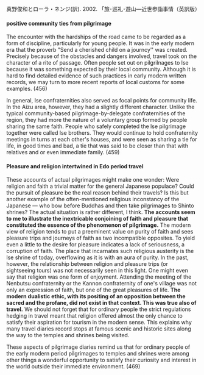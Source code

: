 真野俊和とローラ・ネンジ(訳). 2002. 「旅･巡礼･遊山―近世参詣事情（英訳版）
#### positive community ties from pilgrimage
The encounter with the hardships of the road came to be regarded as a form of discipline, particularly for young people. It was in the early modern era that the proverb "Send a cherished child on a journcy'' was created. Precisely because of the obstacles and dangers involved, travel took on the character of a rite of passage.
Often people set out on pilgrilnages to lse because it was something expected by their local community. Although it is hard to find detailed evidence of such practices in early modern written records, we may turn to more recent reports of local customs for some examples. (456)

In general, Ise confraternities also served as focal points for community life. In the Aizu area, however, they had a slightly different character. Unlike the typical community-based pilgrimage-by-delegate confraternities of the region, they had more the nature of a voluntary group formed by people sharing the same faith.
People who safely completed the lse pilgrimage together were called lse brothers. 
They would continue to hold confraternity meetings in turns at each other's houses, and were seen as sharing a tie for life, in good times and bad, a tie that was said to be closer than that with relatives and or even immediate family. (459)

#### Pleasure and religion intertwined in Edo period travel
These accounts of actual pilgrimages might make one wonder: Were religion and faith a trivial matter for the general Japanese populace? Could the pursuit of pleasure be the real reason behind their travels? Is this but another example of the often-mentioned religious inconstancy of the Japanese ― who bow before Buddhas and then take pilgrimages to Shinto shrines? The actual situation is rather different, I think. **The accounts seem to me to illustrate the inextricable conjoining of faith and pleasure that constituted the essence of the phenomenon of pilgrimage.** The modern view of religion tends to put a preeminent value on purity of faith and sees pleasure trips and journeys of faith as two incompatible opposites. To yield even a little to the desire for pleasure indicates a lack of seriousness, a corruption of faith. The place that incarnates such religious austerity is the lse shrine of today, overflowing as it is with an aura of purity. 
In the past, however, the relationship between religion and pleasure trips (or sightseeing tours) was not necessarily seen in this light. One might even say that religion was one form of enjoyment. Attending the meeting of the Nenbutsu confraternity or the Kannon confraternity of one's village was not only an expression of faith, but one of the great pleasures of life. **The modern dualistic ethic, with its positing of an opposition between the sacred and the profane, did not exist in that context. This was true also of travel.** We should not forget that for ordinary people the strict regulations hedging in travel meant that religion offered almost the only chance to satisfy their aspiration for tourism in the modern sense. This explains why many travel diaries record stops at famous scenic and historic sites along the way to the temples and shrines being visited. 

These aspects of pilgrimage diaries remind us that for ordinary people of the early modern period pilgrimages to temples and shrines were among other things a wonderful opportunity to satisfy their curiosity and interest in the world outside their immediate environment. (469)